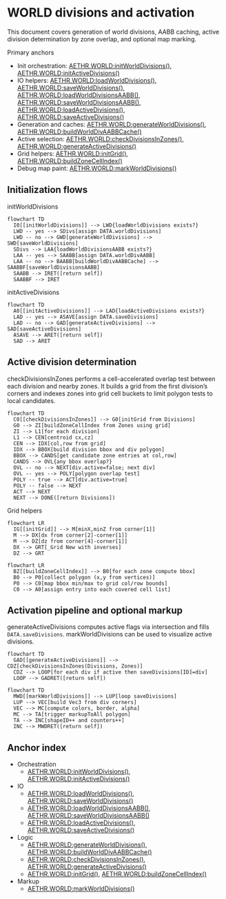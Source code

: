 # WORLD divisions and activation

This document covers generation of world divisions, AABB caching, active division determination by zone overlap, and optional map marking.

Primary anchors
- Init orchestration: [AETHR.WORLD:initWorldDivisions()](dev/WORLD.lua:1176), [AETHR.WORLD:initActiveDivisions()](dev/WORLD.lua:1083)
- IO helpers: [AETHR.WORLD:loadWorldDivisions()](dev/WORLD.lua:1098), [AETHR.WORLD:saveWorldDivisions()](dev/WORLD.lua:1113), [AETHR.WORLD:loadWorldDivisionsAABB()](dev/WORLD.lua:1126), [AETHR.WORLD:saveWorldDivisionsAABB()](dev/WORLD.lua:1141), [AETHR.WORLD:loadActiveDivisions()](dev/WORLD.lua:1045), [AETHR.WORLD:saveActiveDivisions()](dev/WORLD.lua:1057)
- Generation and caches: [AETHR.WORLD:generateWorldDivisions()](dev/WORLD.lua:1156), [AETHR.WORLD:buildWorldDivAABBCache()](dev/WORLD.lua:1206)
- Active selection: [AETHR.WORLD:checkDivisionsInZones()](dev/WORLD.lua:1328), [AETHR.WORLD:generateActiveDivisions()](dev/WORLD.lua:1067)
- Grid helpers: [AETHR.WORLD:initGrid()](dev/WORLD.lua:1236), [AETHR.WORLD:buildZoneCellIndex()](dev/WORLD.lua:1268)
- Debug map paint: [AETHR.WORLD:markWorldDivisions()](dev/WORLD.lua:284)

## Initialization flows

initWorldDivisions

```mermaid
flowchart TD
  I0[[initWorldDivisions]] --> LWD{loadWorldDivisions exists?}
  LWD -- yes --> SDivs[assign DATA.worldDivisions]
  LWD -- no --> GWD[generateWorldDivisions] --> SWD[saveWorldDivisions]
  SDivs --> LAA{loadWorldDivisionsAABB exists?}
  LAA -- yes --> SAABB[assign DATA.worldDivAABB]
  LAA -- no --> BAABB[buildWorldDivAABBCache] --> SAABBF[saveWorldDivisionsAABB]
  SAABB --> IRET([return self])
  SAABBF --> IRET
```

initActiveDivisions

```mermaid
flowchart TD
  A0[[initActiveDivisions]] --> LAD{loadActiveDivisions exists?}
  LAD -- yes --> ASAVE[assign DATA.saveDivisions]
  LAD -- no --> GAD[generateActiveDivisions] --> SAD[saveActiveDivisions]
  ASAVE --> ARET([return self])
  SAD --> ARET
```

## Active division determination

checkDivisionsInZones performs a cell-accelerated overlap test between each division and nearby zones. It builds a grid from the first division’s corners and indexes zones into grid cell buckets to limit polygon tests to local candidates.

```mermaid
flowchart TD
  C0[[checkDivisionsInZones]] --> G0[initGrid from Divisions]
  G0 --> ZI[buildZoneCellIndex from Zones using grid]
  ZI --> L1[for each division]
  L1 --> CEN[centroid cx,cz]
  CEN --> IDX[col,row from grid]
  IDX --> BBOX[build division bbox and div polygon]
  BBOX --> CANDS[get candidate zone entries at col,row]
  CANDS --> OVL{any bbox overlap?}
  OVL -- no --> NEXT[div.active=false; next div]
  OVL -- yes --> POLY[polygon overlap test]
  POLY -- true --> ACT[div.active=true]
  POLY -- false --> NEXT
  ACT --> NEXT
  NEXT --> DONE([return Divisions])
```

Grid helpers

```mermaid
flowchart LR
  IG[[initGrid]] --> M[minX,minZ from corner[1]]
  M --> DX[dx from corner[2]-corner[1]]
  M --> DZ[dz from corner[4]-corner[1]]
  DX --> GRT[_Grid New with inverses]
  DZ --> GRT
```

```mermaid
flowchart LR
  BZ[[buildZoneCellIndex]] --> B0[for each zone compute bbox]
  B0 --> P0[collect polygon (x,y from vertices)]
  P0 --> C0[map bbox min/max to grid col/row bounds]
  C0 --> A0[assign entry into each covered cell list]
```

## Activation pipeline and optional markup

generateActiveDivisions computes active flags via intersection and fills `DATA.saveDivisions`. markWorldDivisions can be used to visualize active divisions.

```mermaid
flowchart TD
  GAD[[generateActiveDivisions]] --> CDZ[checkDivisionsInZones(Divisions, Zones)]
  CDZ --> LOOP[for each div if active then saveDivisions[ID]=div]
  LOOP --> GADRET([return self])
```

```mermaid
flowchart TD
  MWD[[markWorldDivisions]] --> LUP[loop saveDivisions]
  LUP --> VEC[build Vec3 from div corners]
  VEC --> MC[compute colors, border, alpha]
  MC --> TA[trigger markupToAll polygon]
  TA --> INC[shapeID++ and counters++]
  INC --> MWDRET([return self])
```

## Anchor index

- Orchestration
  - [AETHR.WORLD:initWorldDivisions()](dev/WORLD.lua:1176), [AETHR.WORLD:initActiveDivisions()](dev/WORLD.lua:1083)
- IO
  - [AETHR.WORLD:loadWorldDivisions()](dev/WORLD.lua:1098), [AETHR.WORLD:saveWorldDivisions()](dev/WORLD.lua:1113)
  - [AETHR.WORLD:loadWorldDivisionsAABB()](dev/WORLD.lua:1126), [AETHR.WORLD:saveWorldDivisionsAABB()](dev/WORLD.lua:1141)
  - [AETHR.WORLD:loadActiveDivisions()](dev/WORLD.lua:1045), [AETHR.WORLD:saveActiveDivisions()](dev/WORLD.lua:1057)
- Logic
  - [AETHR.WORLD:generateWorldDivisions()](dev/WORLD.lua:1156), [AETHR.WORLD:buildWorldDivAABBCache()](dev/WORLD.lua:1206)
  - [AETHR.WORLD:checkDivisionsInZones()](dev/WORLD.lua:1328), [AETHR.WORLD:generateActiveDivisions()](dev/WORLD.lua:1067)
  - [AETHR.WORLD:initGrid()](dev/WORLD.lua:1236), [AETHR.WORLD:buildZoneCellIndex()](dev/WORLD.lua:1268)
- Markup
  - [AETHR.WORLD:markWorldDivisions()](dev/WORLD.lua:284)